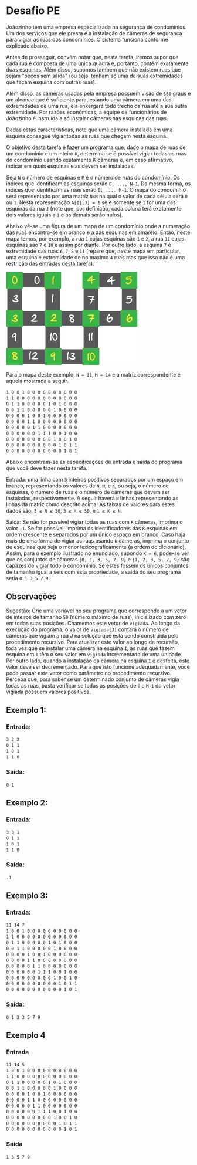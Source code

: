 # Desafio PE

Joãozinho tem uma empresa especializada na segurança de condomínios. Um dos serviços que ele presta é a instalação de câmeras de segurança para vigiar as ruas dos condomínios. O sistema funciona conforme explicado abaixo.

Antes de prosseguir, convém notar que, nesta tarefa, iremos supor que cada rua é composta de uma única quadra e, portanto, contém exatamente duas esquinas. Além disso, supomos também que não existem ruas que sejam "becos sem saída" (ou seja, tenham só uma de suas extremidades que façam esquina com outras ruas).

Além disso, as câmeras usadas pela empresa possuem visão de `360` graus e um alcance que é suficiente para, estando uma câmera em uma das extremidades de uma rua, ela enxergará todo trecho da rua até a sua outra extremidade. Por razões econômicas, a equipe de funcionários de Joãozinho é instruída a só instalar câmeras nas esquinas das ruas.

Dadas estas características, note que uma câmera instalada em uma esquina consegue vigiar todas as ruas que chegam nesta esquina.

O objetivo desta tarefa é fazer um programa que, dado o mapa de ruas de um condomínio e um inteiro `K`, determina se é possível vigiar todas as ruas do condomínio usando exatamente K câmeras e, em caso afirmativo, indicar em quais esquinas elas devem ser instaladas.

Seja `N` o número de esquinas e `M` é o número de ruas do condomínio. Os índices que identificam as esquinas serão `0, ..., N-1`. Da mesma forma, os índices que identificam as ruas serão `0, ..., M-1`. O mapa do condomínio será representado por uma matriz `NxM` na qual o valor de cada célula será `0` ou `1`. Nesta representação `A[I][J] = 1` se e somente se `I` for uma das esquinas da rua `J` (note que, por definição, cada coluna terá exatamente dois valores iguais a `1` e os demais serão nulos).

Abaixo vê-se uma figura de um mapa de um condomínio onde a numeração das ruas encontra-se em branco e a das esquinas em amarelo. Então, neste mapa temos, por exemplo, a rua `1` cujas esquinas são `1` e `2`, a rua `11` cujas esquinas são `7` e `10` e assim por diante. Por outro lado, a esquina `7` é extremidade das ruas `6`, `7`, `8` e `11` (repare que, neste mapa em particular, uma esquina é extremidade de no máximo `4` ruas mas que isso não é uma restrição das entradas desta tarefa).

![figura](./mapa.png)

Para o mapa deste exemplo, `N = 11`, `M = 14` e a matriz correspondente é aquela mostrada a seguir.

```
1 0 0 1 0 0 0 0 0 0 0 0 0 0
1 1 0 0 0 0 0 0 0 0 0 0 0 0
0 1 1 0 0 0 0 0 1 0 1 0 0 0
0 0 1 1 0 0 0 0 0 1 0 0 0 0
0 0 0 0 1 0 0 1 0 0 0 0 0 0
0 0 0 0 1 1 0 0 0 0 0 0 0 0
0 0 0 0 0 1 1 0 0 0 0 0 0 0
0 0 0 0 0 0 1 1 1 0 0 1 0 0
0 0 0 0 0 0 0 0 0 1 0 0 1 0
0 0 0 0 0 0 0 0 0 0 1 0 1 1
0 0 0 0 0 0 0 0 0 0 0 1 0 1
```

Abaixo encontram-se as especificações de entrada e saída do programa que você deve fazer nesta tarefa.

Entrada: uma linha com `3` inteiros positivos separados por um espaço em branco, representando os valores de `N`, `M`, e `K`, ou seja, o número de esquinas, o número de ruas e o número de câmeras que devem ser instaladas, respectivamente. A seguir haverá `N` linhas representando as linhas da matriz como descrito acima. As faixas de valores para estes dados são: `3 ≤ N ≤ 30`, `3 ≤ M ≤ 50`, e `1 ≤ K ≤ N`.

Saída: Se não for possível vigiar todas as ruas com `K` câmeras, imprima o valor `-1`. Se for possível, imprima os identificadores das `K` esquinas em ordem crescente e separados por um único espaço em branco. Caso haja mais de uma forma de vigiar as ruas usando `K` câmeras, imprima o conjunto de esquinas que seja o menor lexicograficamente (a ordem do dicionário). Assim, para o exemplo ilustrado no enunciado, supondo `K = 6`, pode-se ver que os conjuntos de câmeras `{0, 1, 3, 5, 7, 9}` e `{1, 2, 3, 5, 7, 9}` são capazes de vigiar todo o condomínio. Se estes fossem os únicos conjuntos de tamanho igual a seis com esta propriedade, a saída do seu programa seria `0 1 3 5 7 9`.

## Observações

Sugestão: Crie uma variável no seu programa que corresponde a um vetor de inteiros de tamanho `50` (número máximo de ruas), inicializado com zero em todas suas posições. Chamemos este vetor de `vigiada`. Ao longo da execução do programa, o valor de `vigiada[J]` contará o número de câmeras que vigiam a rua J na solução que está sendo construída pelo procedimento recursivo. Para atualizar este valor ao longo da recursão, toda vez que se instalar uma câmera na esquina `I`, as ruas que fazem esquina em `I` têm o seu valor em `vigiada` incrementado de uma unidade. Por outro lado, quando a instalação da câmera na esquina `I` é desfeita, este valor deve ser decrementado. Para que isto funcione adequadamente, você pode passar este vetor como parâmetro no procedimento recursivo. Perceba que, para saber se um determinado conjunto de câmeras vigia todas as ruas, basta verificar se todas as posições de `0` a `M-1` do vetor vigiada possuem valores positivos.

## Exemplo 1:

### Entrada:
```
3 3 2
0 1 1
1 0 1
1 1 0
```

### Saída:
```
0 1
```

## Exemplo 2:

### Entrada:
```
3 3 1
0 1 1
1 0 1
1 1 0
```

### Saída:
```
-1
```

## Exemplo 3:

### Entrada:
```
11 14 7
1 0 0 1 0 0 0 0 0 0 0 0 0 0
1 1 0 0 0 0 0 0 0 0 0 0 0 0
0 1 1 0 0 0 0 0 1 0 1 0 0 0
0 0 1 1 0 0 0 0 0 1 0 0 0 0
0 0 0 0 1 0 0 1 0 0 0 0 0 0
0 0 0 0 1 1 0 0 0 0 0 0 0 0
0 0 0 0 0 1 1 0 0 0 0 0 0 0
0 0 0 0 0 0 1 1 1 0 0 1 0 0
0 0 0 0 0 0 0 0 0 1 0 0 1 0
0 0 0 0 0 0 0 0 0 0 1 0 1 1
0 0 0 0 0 0 0 0 0 0 0 1 0 1
```

### Saída:
```
0 1 2 3 5 7 9
```

## Exemplo 4

### Entrada
```
11 14 5
1 0 0 1 0 0 0 0 0 0 0 0 0 0
1 1 0 0 0 0 0 0 0 0 0 0 0 0
0 1 1 0 0 0 0 0 1 0 1 0 0 0
0 0 1 1 0 0 0 0 0 1 0 0 0 0
0 0 0 0 1 0 0 1 0 0 0 0 0 0
0 0 0 0 1 1 0 0 0 0 0 0 0 0
0 0 0 0 0 1 1 0 0 0 0 0 0 0
0 0 0 0 0 0 1 1 1 0 0 1 0 0
0 0 0 0 0 0 0 0 0 1 0 0 1 0
0 0 0 0 0 0 0 0 0 0 1 0 1 1
0 0 0 0 0 0 0 0 0 0 0 1 0 1
```

### Saída
```
1 3 5 7 9
```
